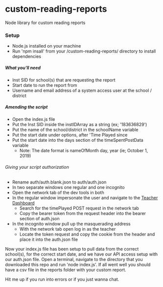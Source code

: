 # custom-reading-reports
Node library for custom reading reports

### Setup
* Node.js installed on your machine
* Run 'npm insall' from your /custom-reading-reports/ directory to install dependencies

##### What you'll need

* Inst SID for school(s) that are requesting the report
* Start date to run the report from
* Username and email address of a system access user at the school / district

##### Amending the script
* Open the index.js file
* Put the Inst SID inside the instIDArray as a string (ex; '183636829')
* Put the name of the school/district in the schoolName variable
* Put the start date under options, after 'Time Played since
* Put the start date into the days section of the timeSpentPostData variable
  * Note: The date format is nameOfMonth day, year (ie; October 1, 2019)

###### Giving your script authorization
* Rename auth/auth.blank.json to auth/auth.json
* In two separate windows one regular and one incognito
* Open the network tab of the dev tools in both
* In the regular window impersonate the user and navigate to the [Teacher Dashboard](https://reading.amplify.com/educator/index.html)
  * Search for the timePlayed POST request in the network tab
  * Copy the bearer token from the request header into the bearer section of auth.json
* In the incognito window pull up the masquerading address
  * With the network tab open log in as the teacher
  * Locate the token request and copy the cookie from the header and place it into the auth.json file

Now your index.js file has been setup to pull data from the correct school(s), for the correct start date, and we have our API access setup with our auth.json file. Open a terminal, navigate to the directory that you downloaded this repo and run 'node index.js'. If all went well you should have a csv file in the reports folder with your custom report.

Hit me up if you run into errors or if you just wanna chat.
